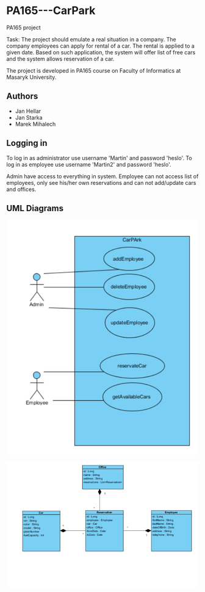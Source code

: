 # PA165---CarPark
PA165 project

Task: The project should emulate a real situation in a company. The company employees can apply for rental of a car. The rental is applied to a given date. Based on such application, the system will offer list of free cars and the system allows reservation of a car.

The project is developed in PA165 course on Faculty of Informatics at Masaryk University.

## Authors
* Jan Hellar
* Jan Starka
* Marek Mihalech

## Logging in
To log in as administrator use username 'Martin' and password 'heslo'.
To log in as employee use username 'Martin2' and password 'heslo'.

Admin have access to everything in system.
Employee can not access list of employees, only see his/her own reservations and can not add/update cars and offices.

## UML Diagrams

![alt tag](UseCaseDiagram.png)

![alt tag](ClassDiagram.png)
